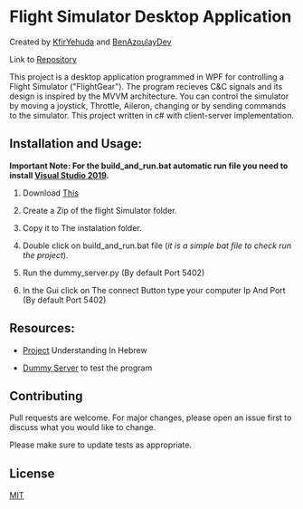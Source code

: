 # Flight Simulator Desktop Application

Created by [KfirYehuda](https://github.com/kfiryehuda) and 
 [BenAzoulayDev](https://github.com/benazoulaydev)

Link to [Repository](https://github.com/kfiryehuda/FlightSimulatorApp)

This project is a desktop application programmed in WPF for controlling a Flight Simulator ("FlightGear"). The program recieves C&C signals and its design is inspired by the MVVM architecture. You can control the simulator by moving a joystick, Throttle, Aileron, changing or by sending commands to the simulator. This project written in c#  with client-server implementation.

## Installation and Usage:
**Important Note: For the build_and_run.bat automatic run file you need to install [Visual Studio 2019](https://visualstudio.microsoft.com/fr/vs/).**
1) Download [This](https://github.com/kfiryehuda/FlightSimulatorApp/archive/master.zip)

2) Create a Zip of the flight Simulator folder. 

3) Copy it to The instalation folder.
 
4) Double click on build_and_run.bat file (*it is a simple bat file to check run the project*).

5) Run the dummy_server.py (By default Port 5402)

6) In the Gui click on The connect Button type your computer Ip And Port (By default Port 5402)


## Resources:

- [Project](https://github.com/kfiryehuda/FlightSimulatorApp/blob/final/Ressources/HW1.2020.pdf) Understanding In Hebrew

- [Dummy Server](https://github.com/kfiryehuda/FlightSimulatorApp/blob/final/Ressources/dummy_server.py) to test the program

## Contributing
Pull requests are welcome. For major changes, please open an issue first to discuss what you would like to change.

Please make sure to update tests as appropriate.

## License
[MIT](https://choosealicense.com/licenses/mit/)
